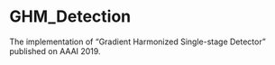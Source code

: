 # GHM_Detection
The implementation of “Gradient Harmonized Single-stage Detector” published on AAAI 2019.
